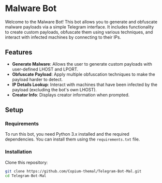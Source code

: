 # Malware Bot

Welcome to the Malware Bot! This bot allows you to generate and obfuscate malware payloads via a simple Telegram interface. It includes functionality to create custom payloads, obfuscate them using various techniques, and interact with infected machines by connecting to their IPs.

## Features

- **Generate Malware**: Allows the user to generate custom payloads with user-defined LHOST and LPORT.
- **Obfuscate Payload**: Apply multiple obfuscation techniques to make the payload harder to detect.
- **IP Details Lookup**: Interact with machines that have been infected by the payload (excluding the bot's own LHOST).
- **Creator Info**: Displays creator information when prompted.

## Setup

### Requirements

To run this bot, you need Python 3.x installed and the required dependencies. You can install them using the `requirements.txt` file.

### Installation

Clone this repository:

   ```bash
   git clone https://github.com/Copium-themal/Telegram-Bot-Mal.git
   cd Telegram-Bot-Mal
